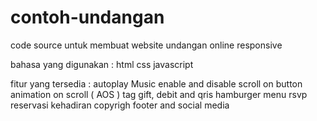 # contoh-undangan
code source untuk membuat website undangan online responsive 

bahasa yang digunakan :
html
css
javascript

fitur yang tersedia :
autoplay Music
enable and disable scroll on button
animation on scroll ( AOS )
tag gift, debit and qris
hamburger menu
rsvp
reservasi kehadiran
copyrigh footer and social media
